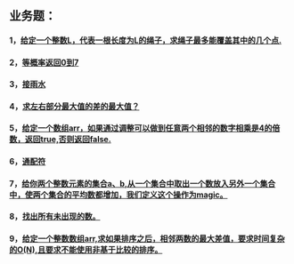 ## 业务题：

#### 1，[给定一个整数L，代表一根长度为L的绳子，求绳子最多能覆盖其中的几个点.](https://github.com/sihaihou/algorithm/tree/master/src/com/reyco/algorithm/test/test2/Test1.java)
#### 2，[等概率返回0到7](https://github.com/sihaihou/algorithm/tree/master/src/com/reyco/algorithm/test/test2/Test2.java)
#### 3，[接雨水](https://github.com/sihaihou/algorithm/tree/master/src/com/reyco/algorithm/test/test2/Test3.java)
#### 4，[求左右部分最大值的差的最大值？](https://github.com/sihaihou/algorithm/tree/master/src/com/reyco/algorithm/test/test2/Test4.java)
#### 5，[给定一个数组arr，如果通过调整可以做到任意两个相邻的数字相乘是4的倍数，返回true,否则返回false.](https://github.com/sihaihou/algorithm/tree/master/src/com/reyco/algorithm/test/test2/Test5.java)
#### 6，[通配符](https://github.com/sihaihou/algorithm/tree/master/src/com/reyco/algorithm/test/test2/Test6.java)
#### 7，[给你两个整数元素的集合a、b,从一个集合中取出一个数放入另外一个集合中，使两个集合的平均数都增加，我们定义这个操作为magic。](https://github.com/sihaihou/algorithm/tree/master/src/com/reyco/algorithm/test/test2/Test7.java)
#### 8，[找出所有未出现的数。](https://github.com/sihaihou/algorithm/tree/master/src/com/reyco/algorithm/test/test2/Test8.java)
#### 9，[给定一个整数数组arr,求如果排序之后，相邻两数的最大差值，要求时间复杂的O(N),且要求不能使用非基于比较的排序。](https://github.com/sihaihou/algorithm/tree/master/src/com/reyco/algorithm/test/test2/Test9.java)
